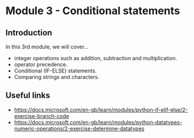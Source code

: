 # Module 3 - Conditional statements

## Introduction

In this 3rd module, we will cover...

* integer operations such as addition, subtraction and multiplication.
* operator precedence. 
* Conditional (IF-ELSE) statements.
* Comparing strings and characters.

## Useful links
* https://docs.microsoft.com/en-gb/learn/modules/python-if-elif-else/2-exercise-branch-code
* https://docs.microsoft.com/en-gb/learn/modules/python-datatypes-numeric-operations/2-exercise-determine-datatypes
